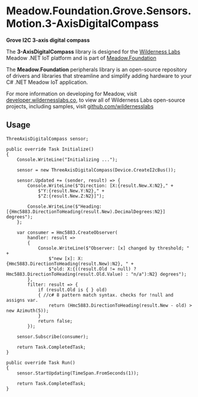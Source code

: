 # Meadow.Foundation.Grove.Sensors.Motion.3-AxisDigitalCompass

**Grove I2C 3-axis digital compass**

The **3-AxisDigitalCompass** library is designed for the [Wilderness Labs](www.wildernesslabs.co) Meadow .NET IoT platform and is part of [Meadow.Foundation](https://developer.wildernesslabs.co/Meadow/Meadow.Foundation/)

The **Meadow.Foundation** peripherals library is an open-source repository of drivers and libraries that streamline and simplify adding hardware to your C# .NET Meadow IoT application.

For more information on developing for Meadow, visit [developer.wildernesslabs.co](http://developer.wildernesslabs.co/), to view all of Wilderness Labs open-source projects, including samples, visit [github.com/wildernesslabs](https://github.com/wildernesslabs/)

## Usage

```
ThreeAxisDigitalCompass sensor;

public override Task Initialize()
{
    Console.WriteLine("Initializing ...");

    sensor = new ThreeAxisDigitalCompass(Device.CreateI2cBus());

    sensor.Updated += (sender, result) => {
        Console.WriteLine($"Direction: [X:{result.New.X:N2}," +
            $"Y:{result.New.Y:N2}," +
            $"Z:{result.New.Z:N2}]");

        Console.WriteLine($"Heading: [{Hmc5883.DirectionToHeading(result.New).DecimalDegrees:N2}] degrees");
    };

    var consumer = Hmc5883.CreateObserver(
        handler: result =>
        {
            Console.WriteLine($"Observer: [x] changed by threshold; " +
                $"new [x]: X:{Hmc5883.DirectionToHeading(result.New):N2}, " +
                $"old: X:{((result.Old != null) ? Hmc5883.DirectionToHeading(result.Old.Value) : "n/a"):N2} degrees");
        },
        filter: result => {
            if (result.Old is { } old)
            { //c# 8 pattern match syntax. checks for !null and assigns var.
                return (Hmc5883.DirectionToHeading(result.New - old) > new Azimuth(5));
            }
            return false;
        });

    sensor.Subscribe(consumer);

    return Task.CompletedTask;
}

public override Task Run()
{
    sensor.StartUpdating(TimeSpan.FromSeconds(1));

    return Task.CompletedTask;
}

        
```


